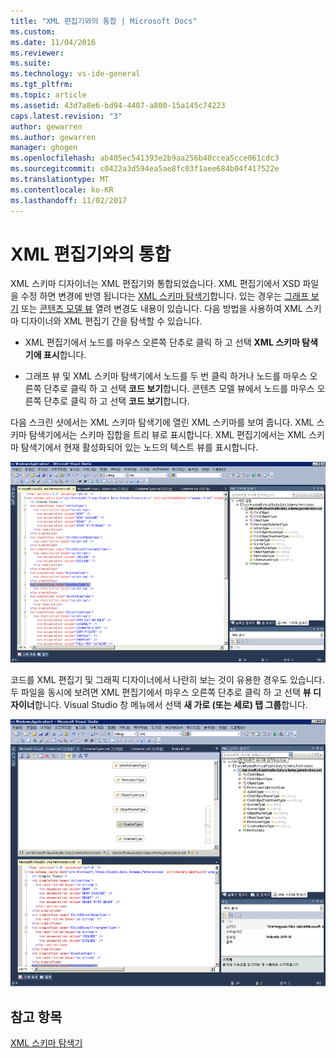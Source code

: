```yaml
---
title: "XML 편집기와의 통합 | Microsoft Docs"
ms.custom: 
ms.date: 11/04/2016
ms.reviewer: 
ms.suite: 
ms.technology: vs-ide-general
ms.tgt_pltfrm: 
ms.topic: article
ms.assetid: 43d7a8e6-bd94-4407-a800-15a145c74223
caps.latest.revision: "3"
author: gewarren
ms.author: gewarren
manager: ghogen
ms.openlocfilehash: ab405ec541393e2b9aa256b40ccea5cce061cdc3
ms.sourcegitcommit: c0422a3d594ea5ae8fc03f1aee684b04f417522e
ms.translationtype: MT
ms.contentlocale: ko-KR
ms.lasthandoff: 11/02/2017
---
```

# <a name="integration-with-xml-editor"></a>XML 편집기와의 통합
XML 스키마 디자이너는 XML 편집기와 통합되었습니다. XML 편집기에서 XSD 파일을 수정 하면 변경에 반영 됩니다는 [XML 스키마 탐색기](../xml-tools/xml-schema-explorer.md)합니다. 있는 경우는 [그래프 보기](../xml-tools/graph-view.md) 또는 [콘텐츠 모델 뷰](../xml-tools/content-model-view.md) 열려 변경도 내용이 있습니다. 다음 방법을 사용하여 XML 스키마 디자이너와 XML 편집기 간을 탐색할 수 있습니다.  
  
-   XML 편집기에서 노드를 마우스 오른쪽 단추로 클릭 하 고 선택 **XML 스키마 탐색기에 표시**합니다.  
  
-   그래프 뷰 및 XML 스키마 탐색기에서 노드를 두 번 클릭 하거나 노드를 마우스 오른쪽 단추로 클릭 하 고 선택 **코드 보기**합니다. 콘텐츠 모델 뷰에서 노드를 마우스 오른쪽 단추로 클릭 하 고 선택 **코드 보기**합니다.  
  
다음 스크린 샷에서는 XML 스키마 탐색기에 열린 XML 스키마를 보여 줍니다. XML 스키마 탐색기에서는 스키마 집합을 트리 뷰로 표시합니다. XML 편집기에서는 XML 스키마 탐색기에서 현재 활성화되어 있는 노드의 텍스트 뷰를 표시합니다.  
  
![XSDDesignerWithXMLEditor](../xml-tools/media/xsddesignerwithxmleditor.gif "XSDDesignerWithXMLEditor")  
  
코드를 XML 편집기 및 그래픽 디자이너에서 나란히 보는 것이 유용한 경우도 있습니다. 두 파일을 동시에 보려면 XML 편집기에서 마우스 오른쪽 단추로 클릭 하 고 선택 **뷰 디자이너**합니다. Visual Studio 창 메뉴에서 선택 **새 가로 (또는 세로) 탭 그룹**합니다.  
  
![XSDDesignerWithXMLEditorAndCMV](../xml-tools/media/xsddesignerwithxmleditorandcmv.gif "XSDDesignerWithXMLEditorAndCMV")  
  
## <a name="see-also"></a>참고 항목  
 [XML 스키마 탐색기](../xml-tools/xml-schema-explorer.md)